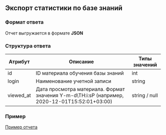 ## Экспорт статистики по базе знаний
### Формат ответа
Отчет выгружается в формате **JSON**

### Структура ответа
| Атрибут |Описание| Типы значений |
| -------| ----- | ---- |
| id | ID материала обучения базы знаний | int |
| login | Наименование учетной записи | string |
| viewed_at | Дата просмотра материала. Формат значения Y-m-d\TH:i:sP (например, 2020-12-01T15:52:01+03:00) | string / null |

### Пример
[Пример отчета](https://github.com/ekvio-dev/integration-api-response-examples/blob/master/examples/v2/information/information-statistic.json)